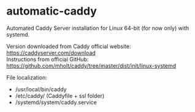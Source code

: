 # automatic-caddy
Automated Caddy Server installation for Linux 64-bit (for now only) with systemd.

Version downloaded from Caddy official website: https://caddyserver.com/download  
Instructions from official GitHub: https://github.com/mholt/caddy/tree/master/dist/init/linux-systemd

File localization:
- /usr/local/bin/caddy
- /etc/caddy/ (Caddyfile + ssl folder)
- /systemd/system/caddy.service
